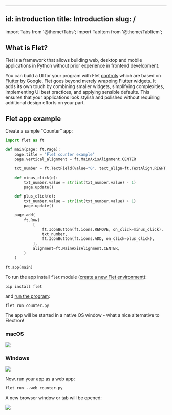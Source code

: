 


---
id: introduction
title: Introduction
slug: /
---

import Tabs from '@theme/Tabs';
import TabItem from '@theme/TabItem';

## What is Flet?

Flet is a framework that allows building web, desktop and mobile applications in Python without prior experience in frontend development.

You can build a UI for your program with Flet [controls](/docs/controls) which are based on [Flutter](https://flutter.dev) by Google. Flet goes beyond merely wrapping Flutter widgets. It adds its own touch by combining smaller widgets, simplifying complexities, implementing UI best practices, and applying sensible defaults. This ensures that your applications look stylish and polished without requiring additional design efforts on your part.

## Flet app example

Create a sample "Counter" app:

```python title="counter.py"
import flet as ft

def main(page: ft.Page):
    page.title = "Flet counter example"
    page.vertical_alignment = ft.MainAxisAlignment.CENTER

    txt_number = ft.TextField(value="0", text_align=ft.TextAlign.RIGHT, width=100)

    def minus_click(e):
        txt_number.value = str(int(txt_number.value) - 1)
        page.update()

    def plus_click(e):
        txt_number.value = str(int(txt_number.value) + 1)
        page.update()

    page.add(
        ft.Row(
            [
                ft.IconButton(ft.icons.REMOVE, on_click=minus_click),
                txt_number,
                ft.IconButton(ft.icons.ADD, on_click=plus_click),
            ],
            alignment=ft.MainAxisAlignment.CENTER,
        )
    )

ft.app(main)
```

To run the app install `flet` module ([create a new Flet environment](/docs/getting-started)):

```bash
pip install flet
```

and [run the program](/docs/getting-started/running-app):

```bash
flet run counter.py
```

The app will be started in a native OS window - what a nice alternative to Electron!

<div className="row">
  <div className="col col--6" style={{textAlign: 'center'}}>
    <h3>macOS</h3>
    <img src="/img/docs/getting-started/flet-counter-macos.png" className="screenshot-70" />
  </div>
  <div className="col col--6" style={{textAlign: 'center'}}>
    <h3>Windows</h3>
    <img src="/img/docs/getting-started/flet-counter-windows.png"className="screenshot-60" />
  </div>  
</div>

Now, run your app as a web app:

```
flet run --web counter.py
```

A new browser window or tab will be opened:

<img src="/img/docs/getting-started/flet-counter-safari.png" className="screenshot-50" />
